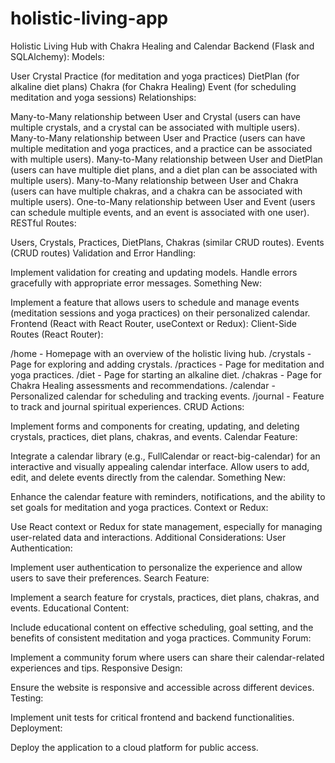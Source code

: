 # holistic-living-app

Holistic Living Hub with Chakra Healing and Calendar
Backend (Flask and SQLAlchemy):
Models:

User
Crystal
Practice (for meditation and yoga practices)
DietPlan (for alkaline diet plans)
Chakra (for Chakra Healing)
Event (for scheduling meditation and yoga sessions)
Relationships:

Many-to-Many relationship between User and Crystal (users can have multiple crystals, and a crystal can be associated with multiple users).
Many-to-Many relationship between User and Practice (users can have multiple meditation and yoga practices, and a practice can be associated with multiple users).
Many-to-Many relationship between User and DietPlan (users can have multiple diet plans, and a diet plan can be associated with multiple users).
Many-to-Many relationship between User and Chakra (users can have multiple chakras, and a chakra can be associated with multiple users).
One-to-Many relationship between User and Event (users can schedule multiple events, and an event is associated with one user).
RESTful Routes:

Users, Crystals, Practices, DietPlans, Chakras (similar CRUD routes).
Events (CRUD routes)
Validation and Error Handling:

Implement validation for creating and updating models.
Handle errors gracefully with appropriate error messages.
Something New:

Implement a feature that allows users to schedule and manage events (meditation sessions and yoga practices) on their personalized calendar.
Frontend (React with React Router, useContext or Redux):
Client-Side Routes (React Router):

/home - Homepage with an overview of the holistic living hub.
/crystals - Page for exploring and adding crystals.
/practices - Page for meditation and yoga practices.
/diet - Page for starting an alkaline diet.
/chakras - Page for Chakra Healing assessments and recommendations.
/calendar - Personalized calendar for scheduling and tracking events.
/journal - Feature to track and journal spiritual experiences.
CRUD Actions:

Implement forms and components for creating, updating, and deleting crystals, practices, diet plans, chakras, and events.
Calendar Feature:

Integrate a calendar library (e.g., FullCalendar or react-big-calendar) for an interactive and visually appealing calendar interface.
Allow users to add, edit, and delete events directly from the calendar.
Something New:

Enhance the calendar feature with reminders, notifications, and the ability to set goals for meditation and yoga practices.
Context or Redux:

Use React context or Redux for state management, especially for managing user-related data and interactions.
Additional Considerations:
User Authentication:

Implement user authentication to personalize the experience and allow users to save their preferences.
Search Feature:

Implement a search feature for crystals, practices, diet plans, chakras, and events.
Educational Content:

Include educational content on effective scheduling, goal setting, and the benefits of consistent meditation and yoga practices.
Community Forum:

Implement a community forum where users can share their calendar-related experiences and tips.
Responsive Design:

Ensure the website is responsive and accessible across different devices.
Testing:

Implement unit tests for critical frontend and backend functionalities.
Deployment:

Deploy the application to a cloud platform for public access.
